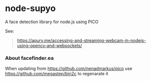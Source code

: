 node-supyo
==========

A face detection library for node.js using PICO

See:

> https://apurv.me/accessing-and-streaming-webcam-in-nodejs-using-opencv-and-websockets/

### About facefinder.ea

When updating from https://github.com/nenadmarkus/pico use https://github.com/megastep/bin2c to regenarate it
